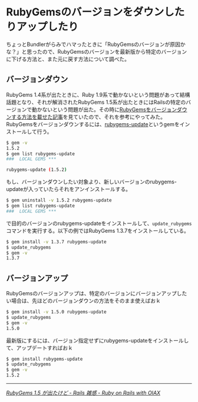 # <span>RubyGemsのバージョンを</span><span>ダウンしたりアップしたり</span>

ちょっとBundlerがらみでハマったときに「RubyGemsのバージョンが原因かな？」と思ったので、RubyGemsのバージョンを最新版から特定のバージョンに下げる方法と、また元に戻す方法について調べた。

<!-- READMORE -->


## バージョンダウン

RubyGems 1.4系が出たときに、Ruby 1.9系で動かないという問題があって結構話題となり、それが解消されたRubyGems 1.5系が出たときにはRailsの特定のバージョンで動かないという問題が出た。その時に[RubyGemsをバージョンダウンする方法を載せた記事](http://www.oiax.jp/rails/zakkan/rubygems_1_5.html)を見ていたので、それを参考にやってみた。RubyGemsをバージョンダウンするには、[rubygems-update](https://rubygems.org/gems/rubygems-update)というgemをインストールして行う。

~~~ sh
$ gem -v
1.5.2
$ gem list rubygems-update
###  LOCAL GEMS ***

rubygems-update (1.5.2)
~~~

もし、バージョンダウンしたい対象より、新しいバージョンのrubygems-updateが入っていたらそれをアンインストールする。

~~~ sh
$ gem uninstall -v 1.5.2 rubygems-update
$ gem list rubygems-update
###  LOCAL GEMS ***
~~~

で目的のバージョンのrubygems-updateをインストールして、`update_rubygems`コマンドを実行する。以下の例ではRubyGems 1.3.7をインストールしている。

~~~ sh
$ gem install -v 1.3.7 rubygems-update
$ update_rubygems
$ gem -v
1.3.7
~~~


## バージョンアップ

RubyGemsのバージョンアップは、特定のバージョンにバージョンアップしたい場合は、先ほどのバージョンダウンの方法をそのまま使えばおｋ

~~~ sh
$ gem install -v 1.5.0 rubygems-update
$ update_rubygems
$ gem -v
1.5.0
~~~

最新版にするには、バージョン指定せずにrubygems-updateをインストールして、アップデートすればおｋ

~~~ sh
$ gem install rubygems-update
$ update_rubygems
$ gem -v
1.5.2
~~~

* * *

<cite>[RubyGems 1.5 が出たけど - Rails 雑感 - Ruby on Rails with OIAX](http://www.oiax.jp/rails/zakkan/rubygems_1_5.html)</cite>
